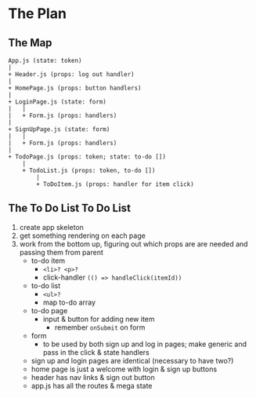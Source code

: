 # The Plan
## The Map

```
App.js (state: token)
|
+ Header.js (props: log out handler)
|
+ HomePage.js (props: button handlers)
|
+ LoginPage.js (state: form)
|   |
|   + Form.js (props: handlers)
|
+ SignUpPage.js (state: form)
|   |
|   + Form.js (props: handlers)
|
+ TodoPage.js (props: token; state: to-do [])
    |
    + TodoList.js (props: token, to-do [])
        |
        + ToDoItem.js (props: handler for item click)
```

## The To Do List To Do List
1. create app skeleton
1. get something rendering on each page
1. work from the bottom up, figuring out which props are are needed and passing them from parent
    - to-do item
        - `<li>? <p>?`
        - click-handler `(() => handleClick(itemId))`
    - to-do list
        - `<ul>?`
        - map to-do array
    - to-do page
        - input & button for adding new item
            - remember `onSubmit` on form
    - form
        - to be used by both sign up and log in pages; make generic and pass in the click & state handlers
    - sign up and login pages are identical (necessary to have two?)
    - home page is just a welcome with login & sign up buttons
    - header has nav links & sign out button
    - app.js has all the routes & mega state